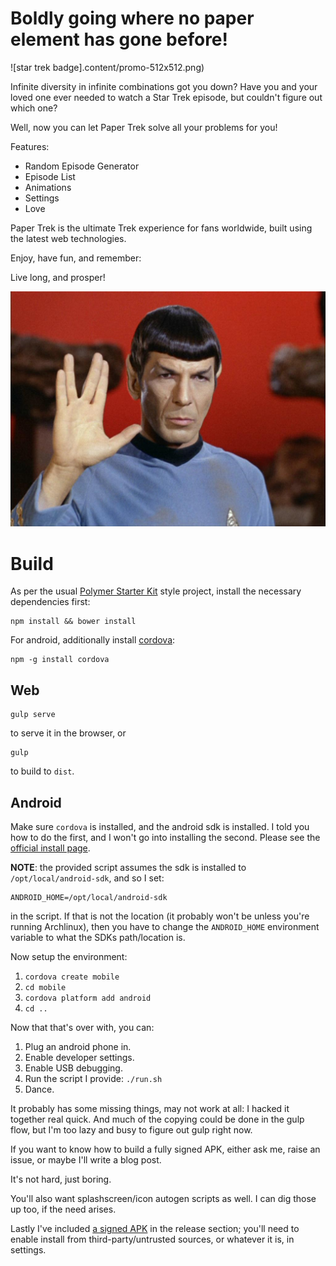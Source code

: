 # Boldly going where no paper element has gone before!

![star trek badge].content/promo-512x512.png)

Infinite diversity in infinite combinations got you down?  Have you and your loved one ever needed to watch a Star Trek episode, but couldn't figure out which one?

Well, now you can let Paper Trek solve all your problems for you!

Features:

* Random Episode Generator
* Episode List
* Animations
* Settings
* Love

Paper Trek is the ultimate Trek experience for fans worldwide, built using the latest web technologies.

Enjoy, have fun, and remember:

Live long, and prosper!

![Spock omg lurv you](.content/Spock_performing_Vulcan_salute.jpg)

# Build

As per the usual [Polymer Starter Kit](https://developers.google.com/web/tools/polymer-starter-kit/index?hl=en) style project, install the necessary dependencies first:

```
npm install && bower install
```

For android, additionally install [cordova](https://cordova.apache.org/):

```
npm -g install cordova
```

## Web

```
gulp serve
```

to serve it in the browser, or

```
gulp
```

to build to `dist`.

## Android

Make sure `cordova` is installed, and the android sdk is installed.  I told you how to do the first, and I won't go into installing the second.  Please see the [official install page](https://developer.android.com/sdk/index.html).

**NOTE**: the provided script assumes the sdk is installed to `/opt/local/android-sdk`, and so I set:

```
ANDROID_HOME=/opt/local/android-sdk
```

in the script.  If that is not the location (it probably won't be unless you're running Archlinux), then you have to change the `ANDROID_HOME` environment variable to what the SDKs path/location is.

Now setup the environment:

1. `cordova create mobile`
2. `cd mobile`
3. `cordova platform add android`
4. `cd ..`

Now that that's over with, you can:

1. Plug an android phone in.
2. Enable developer settings.
3. Enable USB debugging.
4. Run the script I provide: `./run.sh`
5. Dance.

It probably has some missing things, may not work at all: I hacked it together real quick.  And much of the copying could be done in the gulp flow, but I'm too lazy and busy to figure out gulp right now.

If you want to know how to build a fully signed APK, either ask me, raise an issue, or maybe I'll write a blog post.

It's not hard, just boring.

You'll also want splashscreen/icon autogen scripts as well.  I can dig those up too, if the need arises.

Lastly I've included [a signed APK](https://github.com/m4b/paper-trek/releases/download/v1.0.1/paper-trek-v1.0.1.apk) in the release section; you'll need to enable install from third-party/untrusted sources, or whatever it is, in settings.
